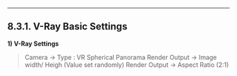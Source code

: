 --------
## 8.3.1. V-Ray Basic Settings

**1) V-Ray Settings**

> Camera -> Type : VR Spherical Panorama
Render Output -> Image width/ Heigh (Value set randomly)
Render Output -> Aspect Ratio (2:1)

